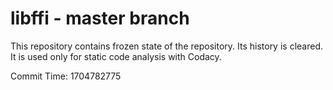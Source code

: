 # libffi - master branch

This repository contains frozen state of the repository.
Its history is cleared. It is used only for static code
analysis with Codacy.

Commit Time: 1704782775